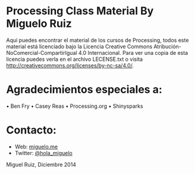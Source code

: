 
# Processing Class Material By Miguelo Ruiz

Aquí puedes encontrar el material de los cursos de Processing, todos este material está licenciado bajo la Licencia Creative Commons Atribución-NoComercial-CompartirIgual 4.0 Internacional. 
Para ver una copia de esta licencia puedes verla en el archivo LECENSE.txt o visita http://creativecommons.org/licenses/by-nc-sa/4.0/.

# Agradecimientos especiales a:
• Ben Fry
• Casey Reas
• Processing.org
• Shinysparks

# Contacto:
* Web:     [miguelo.me](miguelo.me)
* Twitter: [@hola_miguelo](https://twitter.com/hola_miguelo)

Miguel Ruiz, Diciembre 2014

